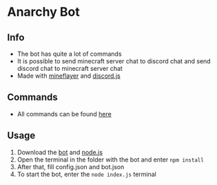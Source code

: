 # Anarchy Bot


## Info
- The bot has quite a lot of commands
- It is possible to send minecraft server chat to discord chat and send discord chat to minecraft server chat
- Made with [mineflayer](https://github.com/PrismarineJS/mineflayer) and [discord.js](https://discord.js.org/#/)
## Commands
- All commands can be found [here](ya-ilya.github.io/anarchybot/info)
## Usage
1. Download the [bot](https://github.com/ya-ilya/anarchy-bot/archive/master.zip) and [node.js](https://nodejs.org/)
2. Open the terminal in the folder with the bot and enter `npm install`
3. After that, fill config.json and bot.json
4. To start the bot, enter the `node index.js` terminal
